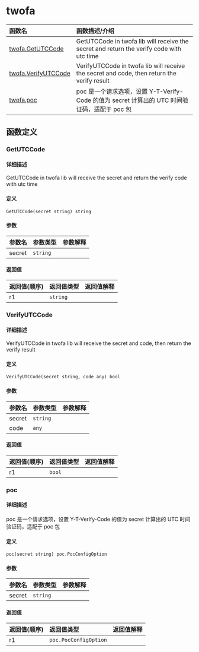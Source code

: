 # twofa

|函数名|函数描述/介绍|
|:------|:--------|
| [twofa.GetUTCCode](#getutccode) |GetUTCCode in twofa lib will receive the secret and return the verify code with utc time |
| [twofa.VerifyUTCCode](#verifyutccode) |VerifyUTCCode in twofa lib will receive the secret and code, then return the verify result |
| [twofa.poc](#poc) |poc 是一个请求选项，设置 Y-T-Verify-Code 的值为 secret 计算出的 UTC 时间验证码，适配于 poc 包 |


## 函数定义
### GetUTCCode

#### 详细描述
GetUTCCode in twofa lib will receive the secret and return the verify code with utc time


#### 定义

`GetUTCCode(secret string) string`

#### 参数
|参数名|参数类型|参数解释|
|:-----------|:---------- |:-----------|
| secret | `string` |   |

#### 返回值
|返回值(顺序)|返回值类型|返回值解释|
|:-----------|:---------- |:-----------|
| r1 | `string` |   |


### VerifyUTCCode

#### 详细描述
VerifyUTCCode in twofa lib will receive the secret and code, then return the verify result


#### 定义

`VerifyUTCCode(secret string, code any) bool`

#### 参数
|参数名|参数类型|参数解释|
|:-----------|:---------- |:-----------|
| secret | `string` |   |
| code | `any` |   |

#### 返回值
|返回值(顺序)|返回值类型|返回值解释|
|:-----------|:---------- |:-----------|
| r1 | `bool` |   |


### poc

#### 详细描述
poc 是一个请求选项，设置 Y-T-Verify-Code 的值为 secret 计算出的 UTC 时间验证码，适配于 poc 包


#### 定义

`poc(secret string) poc.PocConfigOption`

#### 参数
|参数名|参数类型|参数解释|
|:-----------|:---------- |:-----------|
| secret | `string` |   |

#### 返回值
|返回值(顺序)|返回值类型|返回值解释|
|:-----------|:---------- |:-----------|
| r1 | `poc.PocConfigOption` |   |


